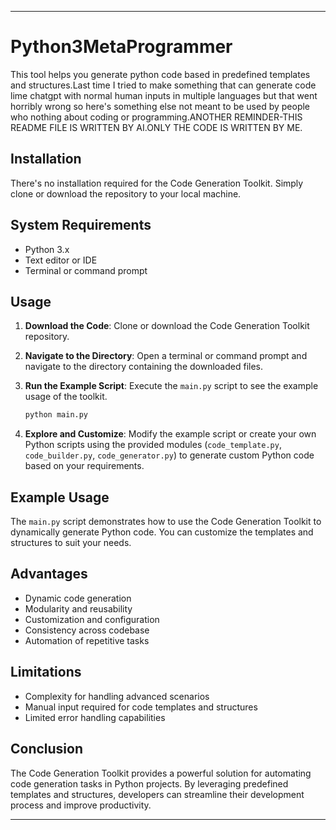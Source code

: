 

---

# Python3MetaProgrammer

This tool helps you generate python code based in predefined templates and structures.Last time I tried to make something that can generate code lime chatgpt with normal human inputs in multiple languages but that went horribly wrong so here's something else not meant to be used by people who nothing about coding or programming.ANOTHER REMINDER-THIS README FILE IS WRITTEN BY AI.ONLY THE CODE IS WRITTEN BY ME.

## Installation

There's no installation required for the Code Generation Toolkit. Simply clone or download the repository to your local machine.

## System Requirements

- Python 3.x
- Text editor or IDE
- Terminal or command prompt

## Usage

1. **Download the Code**: Clone or download the Code Generation Toolkit repository.

2. **Navigate to the Directory**: Open a terminal or command prompt and navigate to the directory containing the downloaded files.

3. **Run the Example Script**: Execute the `main.py` script to see the example usage of the toolkit.

   ```bash
   python main.py
   ```

4. **Explore and Customize**: Modify the example script or create your own Python scripts using the provided modules (`code_template.py`, `code_builder.py`, `code_generator.py`) to generate custom Python code based on your requirements.

## Example Usage

The `main.py` script demonstrates how to use the Code Generation Toolkit to dynamically generate Python code. You can customize the templates and structures to suit your needs.

## Advantages

- Dynamic code generation
- Modularity and reusability
- Customization and configuration
- Consistency across codebase
- Automation of repetitive tasks

## Limitations

- Complexity for handling advanced scenarios
- Manual input required for code templates and structures
- Limited error handling capabilities

## Conclusion

The Code Generation Toolkit provides a powerful solution for automating code generation tasks in Python projects. By leveraging predefined templates and structures, developers can streamline their development process and improve productivity.

---

